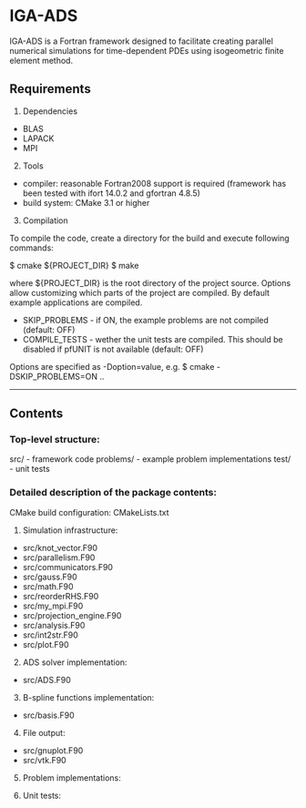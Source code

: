 IGA-ADS
=======

IGA-ADS is a Fortran framework designed to facilitate creating parallel numerical simulations for time-dependent PDEs using isogeometric finite element method.


Requirements
------------

1. Dependencies
- BLAS
- LAPACK
- MPI

2. Tools
- compiler: reasonable Fortran2008 support is required (framework has been tested with ifort 14.0.2 and gfortran 4.8.5)
- build system: CMake 3.1 or higher

3. Compilation

To compile the code, create a directory for the build and execute following commands:

\$ cmake <options> \${PROJECT_DIR}
\$ make

where \${PROJECT_DIR} is the root directory of the project source. Options allow customizing which parts of the project are compiled. By default example applications are compiled.

- SKIP_PROBLEMS - if ON, the example problems are not compiled (default: OFF)
- COMPILE_TESTS - wether the unit tests are compiled. This should be disabled if pfUNIT is not available (default: OFF)

Options are specified as -Doption=value, e.g. 
\$ cmake -DSKIP_PROBLEMS=ON ..

---

Contents
--------

### Top-level structure:
  src/      - framework code
  problems/  - example problem implementations
  test/         - unit tests

### Detailed description of the package contents:

CMake build configuration:
  CMakeLists.txt

1. Simulation infrastructure:
 - src/knot_vector.F90
 - src/parallelism.F90
 -  src/communicators.F90
 - src/gauss.F90
 - src/math.F90
 - src/reorderRHS.F90
 - src/my_mpi.F90
 - src/projection_engine.F90
 - src/analysis.F90
 - src/int2str.F90
 - src/plot.F90

2. ADS solver implementation:
 - src/ADS.F90
 
3. B-spline functions implementation:
 - src/basis.F90

4. File output:
 - src/gnuplot.F90
 - src/vtk.F90

5. Problem implementations:

6. Unit tests:

